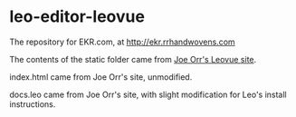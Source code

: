 # leo-editor-leovue

The repository for EKR.com, at http://ekr.rrhandwovens.com

The contents of the static folder came from [Joe Orr's Leovue site](https://kaleguy.github.io/leovue).

index.html came from Joe Orr's site, unmodified.

docs.leo came from Joe Orr's site, with slight modification for Leo's install instructions.
